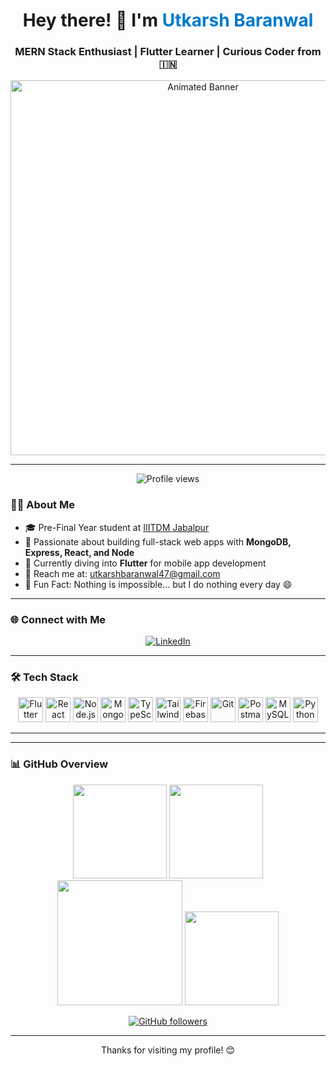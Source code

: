 <h1 align="center">Hey there! 👋 I'm <span style="color:#007acc">Utkarsh Baranwal</span></h1>
<h3 align="center">MERN Stack Enthusiast | Flutter Learner | Curious Coder from 🇮🇳</h3>

<p align="center">
  <img src="https://github.com/Baranwal-47/Baranwal-47/blob/main/myself.gif" width="600" alt="Animated Banner" />
</p>

---

<p align="center">
  <img src="https://komarev.com/ghpvc/?username=Baranwal-47&label=Profile%20views&color=blueviolet&style=flat" alt="Profile views" />
</p>

### 🧑‍🎓 About Me

- 🎓 Pre-Final Year student at [IIITDM Jabalpur](https://iiitdmj.ac.in/)
- 🚀 Passionate about building full-stack web apps with **MongoDB, Express, React, and Node**
- 🌱 Currently diving into **Flutter** for mobile app development
- 📧 Reach me at: [utkarshbaranwal47@gmail.com](mailto:utkarshbaranwal47@gmail.com)
- 🧠 Fun Fact: Nothing is impossible... but I do nothing every day 😄

---

### 🌐 Connect with Me
<p align="center">
  <a href="https://linkedin.com/in/utkarsh-baranwal-735884192" target="_blank">
    <img src="https://img.shields.io/badge/LinkedIn-Utkarsh%20Baranwal-blue?style=for-the-badge&logo=linkedin" alt="LinkedIn" />
  </a>
</p>

---

### 🛠️ Tech Stack

<p align="center">
  <img src="https://cdn.jsdelivr.net/gh/devicons/devicon/icons/flutter/flutter-original.svg" width="40" height="40" alt="Flutter" />
  <img src="https://cdn.jsdelivr.net/gh/devicons/devicon/icons/react/react-original.svg" width="40" height="40" alt="React" />
  <img src="https://cdn.jsdelivr.net/gh/devicons/devicon/icons/nodejs/nodejs-original.svg" width="40" height="40" alt="Node.js" />
  <img src="https://cdn.jsdelivr.net/gh/devicons/devicon/icons/mongodb/mongodb-original.svg" width="40" height="40" alt="MongoDB" />
  <img src="https://cdn.jsdelivr.net/gh/devicons/devicon/icons/typescript/typescript-original.svg" width="40" height="40" alt="TypeScript" />
  <img src="https://www.vectorlogo.zone/logos/tailwindcss/tailwindcss-icon.svg" width="40" height="40" alt="TailwindCSS" />
  <img src="https://cdn.jsdelivr.net/gh/devicons/devicon/icons/firebase/firebase-plain.svg" width="40" height="40" alt="Firebase" />
  <img src="https://cdn.jsdelivr.net/gh/devicons/devicon/icons/git/git-original.svg" width="40" height="40" alt="Git" />
  <img src="https://cdn.jsdelivr.net/gh/devicons/devicon/icons/postman/postman-original.svg" width="40" height="40" alt="Postman" />
  <img src="https://cdn.jsdelivr.net/gh/devicons/devicon/icons/mysql/mysql-original.svg" width="40" height="40" alt="MySQL" />
  <img src="https://cdn.jsdelivr.net/gh/devicons/devicon/icons/python/python-original.svg" width="40" height="40" alt="Python" />
</p>

---

---

### 📊 GitHub Overview

<p align="center">
  <img src="https://github-readme-stats.vercel.app/api?username=Baranwal-47&show_icons=true&theme=radical&hide_border=true&border_radius=10" height="150" />
  <img src="https://streak-stats.demolab.com?user=Baranwal-47&theme=radical&hide_border=true&border_radius=10&v=1" height="150" />
  <img src="https://github-profile-trophy.vercel.app/?username=Baranwal-47&theme=radical&column=3&row=2&no-frame=true&v=1" height="200" />
  <img src="https://github-readme-stats.vercel.app/api/top-langs/?username=Baranwal-47&layout=compact&theme=radical&hide_border=true&langs_count=6&v=1" height="150" />
</p>

<p align="center">
  <!-- Followers badge -->
  <a href="https://github.com/Baranwal-47?tab=followers" target="_blank">
    <img src="https://img.shields.io/github/followers/Baranwal-47?label=Followers&style=social" alt="GitHub followers" />
  </a>
</p>

---

<p align="center">
  Thanks for visiting my profile! 😊
</p>
